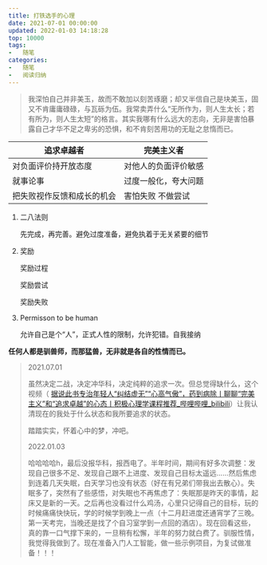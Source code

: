 ```yaml
---
title: 打铁选手的心理
date: 2021-07-01 00:00:00
updated: 2022-01-03 14:18:28
top: 10000
tags: 
-	随笔
categories:
-	随笔
-	阅读归纳
---
```


>   我深怕自己并非美玉，故而不敢加以刻苦琢磨；却又半信自己是块美玉，固又不肯庸庸碌碌，与瓦砾为伍。我常卖弄什么“无所作为，则人生太长；若有所为，则人生太短”的格言。其实我哪有什么远大的志向，无非是害怕暴露自己才华不足之卑劣的恐惧，和不肯刻苦用功的无耻之怠惰而已。

<!--more-->

| 追求卓越者                 | 完美主义者           |
| -------------------------- | -------------------- |
| 对负面评价持开放态度       | 对他人的负面评价敏感 |
| 就事论事                   | 过度一般化，夸大问题 |
| 把失败视作反馈和成长的机会 | 害怕失败 不做尝试    |

1.  二八法则

    先完成，再完善。避免过度准备，避免执着于无关紧要的细节

2.  奖励

    奖励过程

    奖励尝试

    奖励失败

3.  Permisson to be human

    允许自己是个“人”，正式人性的限制，允许犯错。自我接纳

**任何人都是驯兽师，而那猛兽，无非就是各自的性情而已。**

>   2021.07.01
>
>   虽然决定二战，决定冲华科，决定纯粹的追求一次。但总觉得缺什么，这个视频（ [据说此书专治年轻人“纠结虚无”“心高气傲”，药到病除丨聊聊“完美主义”和“追求卓越”的心态丨积极心理学课程推荐_哔哩哔哩_bilibili](https://www.bilibili.com/video/BV1WK4y1V7ms?t=86)）让我认清现在的我处于什么状态和我所要追求的状态。
>
>   踏踏实实，怀着心中的梦，冲吧。
>
>   2022.01.03
>
>   哈哈哈哈h，最后没报华科，报西电了。半年时间，期间有好多次调整：发现自己很多不足、发现自己跟不上进度、发现自己目标太遥远......然后焦虑到连着几天失眠，白天学习也没有状态（好在有兄弟们带我出去散心）。失眠多了，突然有了些感悟，对失眠也不再焦虑了：失眠那是昨天的事情，起床又是新的一天。之后再也没看过什么鸡汤，心里只记得自己的目标，玩的时候痛痛快快玩，学的时候学到晚上一点（十二月赶进度还通宵学了三晚。第一天考完，当晚还是找了个自习室学到一点回的酒店）。现在回看这些，真的靠一口气撑下来的，一旦稍有松懈，半年的努力就白费了。驯服性情，我觉得我做到了。现在准备入门人工智能，做一些示例项目，为复试做准备！！！






